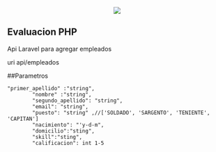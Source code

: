 <p align="center"><img src="https://laravel.com/assets/img/components/logo-laravel.svg"></p>

<p align="center">
</p>

## Evaluacion PHP

Api Laravel para agregar empleados


uri api/empleados

##Parametros




	"primer_apellido" :"string",
            "nombre" :"string",
            "segundo_apellido": "string",
            "email": "string",
            "puesto": "string" ,//['SOLDADO', 'SARGENTO', 'TENIENTE', 'CAPITAN']
            "nacimiento": "'y-d-m",
            "domicilio":"sting",
            "skill":"sting",
            "calificacion": int 1-5


